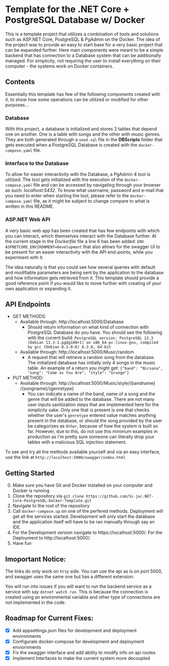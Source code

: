 # Template for the .NET Core + PostgreSQL Database w/ Docker

This is a template project that utilizes a combination of tools and solutions such as ASP.NET Core, PostgreSQL & PgAdmin on the Docker. The idea of the project was to provide an easy to start base for a very basic project that can be expanded further. Here main components were meant to be a simple backend that has connection to a Database system that can be additionally managed. For simplicity, not requiring the user to install everything on their computer - the systems work on Docker containers.

## Contents

Essentially this template has few of the following components created with it, to show how some operations can be utilized or modified for other purposes...

### Database

With this project, a database is initialized and stores 2 tables that depend one on another. One is a table with songs and the other with music genres. They are both generated through a `seed.sql` file in the __DBScripts__ folder that gets executed when a PostgreSQL Database is created with the `docker-compose.yaml` file.

### Interface to the Database

To allow for easier interactivity with the Database, a PgAdmin 4 tool is utilized. The tool gets initialized with the execution of the `docker-compose.yaml` file and can be accessed by navigating through your browser as such: _localhost:5432_. To know what username, password and e-mail that you need to enter when starting the tool, please refer to the `docker-compose.yaml` file, as it might be subject to change compare to what is written in this README.

### ASP.NET Web API

A very basic web app has been created that has few endpoints with which you can interact, which themselves interact with the Database further. At the current stage in the _Dockerfile_ file a line 6 has been added: `ENV ASPNETCORE_ENVIRONMENT=Development` that also allows for the swagger UI to be present for an easier interactivity with the API end-points, while you experiment with it.

The idea naturally is that you could see how several queries with default and modifiable parameters are being sent by the application to the database and how information gets retrieved from it. This template should provide a good reference point if you would like to move further with creating of your own application or expanding it.

## API Endpoints

- GET METHODS:
  - Available through: http://localhost:5000/Database
    - Should return information on what kind of connection with PostgreSQL Database do you have. You should see the following with the current build: `PostgreSQL version: PostgreSQL 13.3 (Debian 13.3-1.pgdg100+1) on x86_64-pc-linux-gnu, compiled by gcc (Debian 8.3.0-6) 8.3.0, 64-bit`
  - Available through: http://localhost:5000/Music/random
    - A request that will retrieve a random song from the database. The initialized database has initially only 4 songs in the music table. An example of a return you might get: `{"band": "Nirvana", "song": "Come as You Are", "style": "Grunge"}`
- PUT METHOD:
  - Available through: http://localhost:5000/​Music​/style​/{bandname}​/{songname}​/{genretype}
    - You can indicate a name of the band, name of a song and the genre that will be added to the database. There are not many user inputs sanitization steps that are implemented here for the simplicity sake. Only one that is present is one that checks whether the user's `genretype` entered value matches anything present in the database, or should the song provided by the user be categorizes as `Other`, because of how the system is built so far. However, due to this, do not use this minimum examples in production as I'm pretty sure someone can literally drop your tables with a malicious SQL injection statement.

To see and try all the methods available yourself and via an easy interface, use the link at `http://localhost:5000/swagger/index.html`

## Getting Started

0. Make sure you have Git and Docker installed on your computer and Docker is running
1. Clone the repository via `git clone https://github.com/Si-ja/.NET-Core-PostgreSQL-Docker-Template.git`
2. Navigate to the root of the repository
3. Call `docker-compose.up` on one of the perfered methods. Deployment will get all the services started. Development will only start the database and the application itself will have to be ran manually through say an IDE.
4. For the Development version navigate to https://localhost:5000/. For the Deployment to http://localhost:5000/.
5. Have fun

## Imoportant Notice:

The links do only work on `http` side. You can use the api as is on port 5000, and swagger uses the same one but has a different extension.

You will run into issues if you will want to run the backend service as a service with say `dotnet watch run`. This is because the connection is created using an environmental variable and other type of connections are not implemented in the code.

## Roadmap for Current Fixes:
- [X] Add appsettings.json files for development and deployment environments
- [X] Configurate docker-compose for development and deployment enviornments
- [X] Fix the swagger interface and add ability to modify info on api routes
- [X] Implement Interfaces to make the current system more decoupled